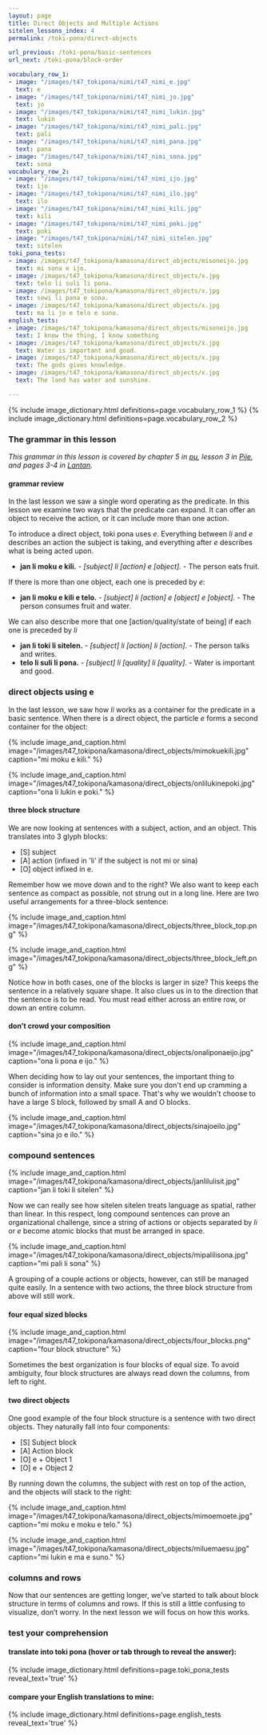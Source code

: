 ```yaml
---
layout: page
title: Direct Objects and Multiple Actions
sitelen_lessons_index: 4
permalink: /toki-pona/direct-objects

url_previous: /toki-pona/basic-sentences
url_next: /toki-pona/block-order

vocabulary_row_1:
- image: "/images/t47_tokipona/nimi/t47_nimi_e.jpg"
  text: e
- image: "/images/t47_tokipona/nimi/t47_nimi_jo.jpg"
  text: jo
- image: "/images/t47_tokipona/nimi/t47_nimi_lukin.jpg"
  text: lukin
- image: "/images/t47_tokipona/nimi/t47_nimi_pali.jpg"
  text: pali
- image: "/images/t47_tokipona/nimi/t47_nimi_pana.jpg"
  text: pana
- image: "/images/t47_tokipona/nimi/t47_nimi_sona.jpg"
  text: sona
vocabulary_row_2:
- image: "/images/t47_tokipona/nimi/t47_nimi_ijo.jpg"
  text: ijo
- image: "/images/t47_tokipona/nimi/t47_nimi_ilo.jpg"
  text: ilo
- image: "/images/t47_tokipona/nimi/t47_nimi_kili.jpg"
  text: kili
- image: "/images/t47_tokipona/nimi/t47_nimi_poki.jpg"
  text: poki
- image: "/images/t47_tokipona/nimi/t47_nimi_sitelen.jpg"
  text: sitelen
toki_pona_tests:
- image: /images/t47_tokipona/kamasona/direct_objects/misoneijo.jpg
  text: mi sona e ijo.
- image: /images/t47_tokipona/kamasona/direct_objects/x.jpg
  text: telo li suli li pona.
- image: /images/t47_tokipona/kamasona/direct_objects/x.jpg
  text: sewi li pana e sona.
- image: /images/t47_tokipona/kamasona/direct_objects/x.jpg
  text: ma li jo e telo e suno.
english_tests:
- image: /images/t47_tokipona/kamasona/direct_objects/misoneijo.jpg
  text: I know the thing, I know something
- image: /images/t47_tokipona/kamasona/direct_objects/x.jpg
  text: Water is important and good.
- image: /images/t47_tokipona/kamasona/direct_objects/x.jpg
  text: The gods gives knowledge.
- image: /images/t47_tokipona/kamasona/direct_objects/x.jpg
  text: The land has water and sunshine.

---
```


{% include image_dictionary.html definitions=page.vocabulary_row_1 %}
{% include image_dictionary.html definitions=page.vocabulary_row_2 %}

### The grammar in this lesson

_This grammar in this lesson is covered by chapter 5 in [pu](https://www.amazon.com/dp/B012M1RLXS), lesson 3 in [Pije](http://tokipona.net/tp/janpije/okamasona.php), and pages 3-4 in [Lantan](https://rnd.neocities.org/tokipona/)._

#### grammar review

In the last lesson we saw a single word operating as the predicate.  In this lesson we examine two ways that the predicate can expand. It can offer an object to receive the action, or it can include more than one action.

To introduce a direct object, toki pona uses _e_.  Everything between _li_ and _e_ describes an action the subject is taking, and everything after _e_ describes what is being acted upon.

  * __jan li moku e kili.__ - _[subject] li [action] e [object]._ - The person eats fruit.

If there is more than one object, each one is preceded by _e_:

  * __jan li moku e kili e telo.__ - _[subject] li [action] e [object] e [object]._ - The person consumes fruit and water.

We can also describe more that one [action/quality/state of being] if each one is preceded by _li_

  * __jan li toki li sitelen.__ - _[subject] li [action] li [action]._  - The person talks and writes.
  * __telo li suli li pona.__ - _[subject] li [quality] li [quality]._  - Water is important and good.

### direct objects using e

In the last lesson, we saw how _li_ works as a container for the predicate in a basic sentence. When there is a direct object, the particle _e_ forms a second container for the object:

{% include image_and_caption.html image="/images/t47_tokipona/kamasona/direct_objects/mimokuekili.jpg" caption="mi moku e kili." %}

{% include image_and_caption.html image="/images/t47_tokipona/kamasona/direct_objects/onlilukinepoki.jpg" caption="ona li lukin e poki." %}

#### three block structure

We are now looking at sentences with a subject, action, and an object. This translates into 3 glyph blocks:

  * [S] subject
  * [A] action (infixed in 'li' if the subject is not mi or sina)
  * [O] object infixed in e.

Remember how we move down and to the right? We also want to keep each sentence as compact as possible, not strung out in a long line. Here are two useful arrangements for a three-block sentence:

{% include image_and_caption.html image="/images/t47_tokipona/kamasona/direct_objects/three_block_top.png" %}

{% include image_and_caption.html image="/images/t47_tokipona/kamasona/direct_objects/three_block_left.png" %}

Notice how in both cases, one of the blocks is larger in size? This keeps the sentence in a relatively square shape. It also clues us in to the direction that the sentence is to be read. You must read either across an entire row, or down an entire column.

#### don’t crowd your composition

{% include image_and_caption.html image="/images/t47_tokipona/kamasona/direct_objects/onaliponaeijo.jpg" caption="ona li pona e ijo." %}

When deciding how to lay out your sentences, the important thing to consider is information density. Make sure you don't end up cramming a bunch of information into a small space. That's why we wouldn't choose to have a large S block, followed by small A and O blocks.

{% include image_and_caption.html image="/images/t47_tokipona/kamasona/direct_objects/sinajoeilo.jpg" caption="sina jo e ilo." %}

### compound sentences

{% include image_and_caption.html image="/images/t47_tokipona/kamasona/direct_objects/janlilulisit.jpg" caption="jan li toki li sitelen" %}

Now we can really see how sitelen sitelen treats language as spatial, rather than linear. In this respect, long compound sentences can prove an organizational challenge, since a string of actions or objects separated by _li_ or _e_ become atomic blocks that must be arranged in space.

{% include image_and_caption.html image="/images/t47_tokipona/kamasona/direct_objects/mipalilisona.jpg" caption="mi pali li sona" %}

A grouping of a couple actions or objects, however, can still be managed quite easily. In a sentence with two actions, the three block structure from above will still work.

#### four equal sized blocks

{% include image_and_caption.html image="/images/t47_tokipona/kamasona/direct_objects/four_blocks.png" caption="four block structure" %}

Sometimes the best organization is four blocks of equal size. To avoid ambiguity, four block structures are always read down the columns, from left to right.

#### two direct objects

One good example of the four block structure is a sentence with two direct objects. They naturally fall into four components:

  * [S] Subject block
  * [A] Action block
  * [O] e + Object 1
  * [O] e + Object 2

By running down the columns, the subject with rest on top of the action, and the objects will stack to the right:

{% include image_and_caption.html image="/images/t47_tokipona/kamasona/direct_objects/mimoemoete.jpg" caption="mi moku e moku e telo." %}

{% include image_and_caption.html image="/images/t47_tokipona/kamasona/direct_objects/miluemaesu.jpg" caption="mi lukin e ma e suno." %}

### columns and rows

Now that our sentences are getting longer, we’ve started to talk about block structure in terms of columns and rows.  If this is still a little confusing to visualize, don’t worry.  In the next lesson we will focus on how this works.

### test your comprehension

#### translate into toki pona (hover or tab through to reveal the answer):

{% include image_dictionary.html definitions=page.toki_pona_tests reveal_text='true' %}

#### compare your English translations to mine:

{% include image_dictionary.html definitions=page.english_tests reveal_text='true' %}

